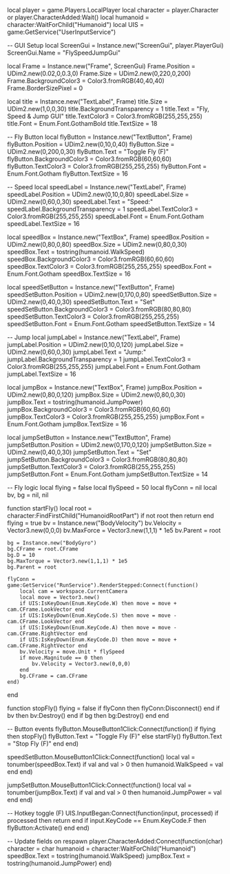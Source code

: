 local player = game.Players.LocalPlayer
local character = player.Character or player.CharacterAdded:Wait()
local humanoid = character:WaitForChild("Humanoid")
local UIS = game:GetService("UserInputService")

-- GUI Setup
local ScreenGui = Instance.new("ScreenGui", player.PlayerGui)
ScreenGui.Name = "FlySpeedJumpGui"

local Frame = Instance.new("Frame", ScreenGui)
Frame.Position = UDim2.new(0.02,0,0.3,0)
Frame.Size = UDim2.new(0,220,0,200)
Frame.BackgroundColor3 = Color3.fromRGB(40,40,40)
Frame.BorderSizePixel = 0

local title = Instance.new("TextLabel", Frame)
title.Size = UDim2.new(1,0,0,30)
title.BackgroundTransparency = 1
title.Text = "Fly, Speed & Jump GUI"
title.TextColor3 = Color3.fromRGB(255,255,255)
title.Font = Enum.Font.GothamBold
title.TextSize = 18

-- Fly Button
local flyButton = Instance.new("TextButton", Frame)
flyButton.Position = UDim2.new(0,10,0,40)
flyButton.Size = UDim2.new(0,200,0,30)
flyButton.Text = "Toggle Fly (F)"
flyButton.BackgroundColor3 = Color3.fromRGB(60,60,60)
flyButton.TextColor3 = Color3.fromRGB(255,255,255)
flyButton.Font = Enum.Font.Gotham
flyButton.TextSize = 16

-- Speed
local speedLabel = Instance.new("TextLabel", Frame)
speedLabel.Position = UDim2.new(0,10,0,80)
speedLabel.Size = UDim2.new(0,60,0,30)
speedLabel.Text = "Speed:"
speedLabel.BackgroundTransparency = 1
speedLabel.TextColor3 = Color3.fromRGB(255,255,255)
speedLabel.Font = Enum.Font.Gotham
speedLabel.TextSize = 16

local speedBox = Instance.new("TextBox", Frame)
speedBox.Position = UDim2.new(0,80,0,80)
speedBox.Size = UDim2.new(0,80,0,30)
speedBox.Text = tostring(humanoid.WalkSpeed)
speedBox.BackgroundColor3 = Color3.fromRGB(60,60,60)
speedBox.TextColor3 = Color3.fromRGB(255,255,255)
speedBox.Font = Enum.Font.Gotham
speedBox.TextSize = 16

local speedSetButton = Instance.new("TextButton", Frame)
speedSetButton.Position = UDim2.new(0,170,0,80)
speedSetButton.Size = UDim2.new(0,40,0,30)
speedSetButton.Text = "Set"
speedSetButton.BackgroundColor3 = Color3.fromRGB(80,80,80)
speedSetButton.TextColor3 = Color3.fromRGB(255,255,255)
speedSetButton.Font = Enum.Font.Gotham
speedSetButton.TextSize = 14

-- Jump
local jumpLabel = Instance.new("TextLabel", Frame)
jumpLabel.Position = UDim2.new(0,10,0,120)
jumpLabel.Size = UDim2.new(0,60,0,30)
jumpLabel.Text = "Jump:"
jumpLabel.BackgroundTransparency = 1
jumpLabel.TextColor3 = Color3.fromRGB(255,255,255)
jumpLabel.Font = Enum.Font.Gotham
jumpLabel.TextSize = 16

local jumpBox = Instance.new("TextBox", Frame)
jumpBox.Position = UDim2.new(0,80,0,120)
jumpBox.Size = UDim2.new(0,80,0,30)
jumpBox.Text = tostring(humanoid.JumpPower)
jumpBox.BackgroundColor3 = Color3.fromRGB(60,60,60)
jumpBox.TextColor3 = Color3.fromRGB(255,255,255)
jumpBox.Font = Enum.Font.Gotham
jumpBox.TextSize = 16

local jumpSetButton = Instance.new("TextButton", Frame)
jumpSetButton.Position = UDim2.new(0,170,0,120)
jumpSetButton.Size = UDim2.new(0,40,0,30)
jumpSetButton.Text = "Set"
jumpSetButton.BackgroundColor3 = Color3.fromRGB(80,80,80)
jumpSetButton.TextColor3 = Color3.fromRGB(255,255,255)
jumpSetButton.Font = Enum.Font.Gotham
jumpSetButton.TextSize = 14

-- Fly logic
local flying = false
local flySpeed = 50
local flyConn = nil
local bv, bg = nil, nil

function startFly()
    local root = character:FindFirstChild("HumanoidRootPart")
    if not root then return end
    flying = true
    bv = Instance.new("BodyVelocity")
    bv.Velocity = Vector3.new(0,0,0)
    bv.MaxForce = Vector3.new(1,1,1) * 1e5
    bv.Parent = root

    bg = Instance.new("BodyGyro")
    bg.CFrame = root.CFrame
    bg.D = 10
    bg.MaxTorque = Vector3.new(1,1,1) * 1e5
    bg.Parent = root

    flyConn = game:GetService("RunService").RenderStepped:Connect(function()
        local cam = workspace.CurrentCamera
        local move = Vector3.new()
        if UIS:IsKeyDown(Enum.KeyCode.W) then move = move + cam.CFrame.LookVector end
        if UIS:IsKeyDown(Enum.KeyCode.S) then move = move - cam.CFrame.LookVector end
        if UIS:IsKeyDown(Enum.KeyCode.A) then move = move - cam.CFrame.RightVector end
        if UIS:IsKeyDown(Enum.KeyCode.D) then move = move + cam.CFrame.RightVector end
        bv.Velocity = move.Unit * flySpeed
        if move.Magnitude == 0 then
            bv.Velocity = Vector3.new(0,0,0)
        end
        bg.CFrame = cam.CFrame
    end)
end

function stopFly()
    flying = false
    if flyConn then flyConn:Disconnect() end
    if bv then bv:Destroy() end
    if bg then bg:Destroy() end
end

-- Button events
flyButton.MouseButton1Click:Connect(function()
    if flying then
        stopFly()
        flyButton.Text = "Toggle Fly (F)"
    else
        startFly()
        flyButton.Text = "Stop Fly (F)"
    end
end)

speedSetButton.MouseButton1Click:Connect(function()
    local val = tonumber(speedBox.Text)
    if val and val > 0 then
        humanoid.WalkSpeed = val
    end
end)

jumpSetButton.MouseButton1Click:Connect(function()
    local val = tonumber(jumpBox.Text)
    if val and val > 0 then
        humanoid.JumpPower = val
    end
end)

-- Hotkey toggle (F)
UIS.InputBegan:Connect(function(input, processed)
    if processed then return end
    if input.KeyCode == Enum.KeyCode.F then
        flyButton:Activate()
    end
end)

-- Update fields on respawn
player.CharacterAdded:Connect(function(char)
    character = char
    humanoid = character:WaitForChild("Humanoid")
    speedBox.Text = tostring(humanoid.WalkSpeed)
    jumpBox.Text = tostring(humanoid.JumpPower)
end)
